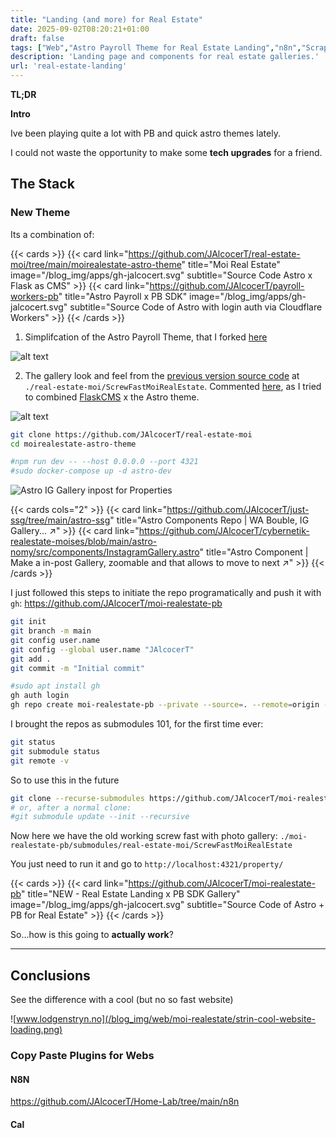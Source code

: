 ```yaml
---
title: "Landing (and more) for Real Estate"
date: 2025-09-02T08:20:21+01:00
draft: false
tags: ["Web","Astro Payroll Theme for Real Estate Landing","n8n","Scrapping"]
description: 'Landing page and components for real estate galleries.'
url: 'real-estate-landing'
---
```



**TL;DR**



**Intro** 

Ive been playing quite a lot with PB and quick astro themes lately.

I could not waste the opportunity to make some **tech upgrades** for a friend.


## The Stack

### New Theme

Its a combination of:

{{< cards >}}
  {{< card link="https://github.com/JAlcocerT/real-estate-moi/tree/main/moirealestate-astro-theme" title="Moi Real Estate" image="/blog_img/apps/gh-jalcocert.svg" subtitle="Source Code Astro x Flask as CMS" >}}
  {{< card link="https://github.com/JAlcocerT/payroll-workers-pb" title="Astro Payroll x PB SDK" image="/blog_img/apps/gh-jalcocert.svg" subtitle="Source Code of Astro with login auth via Cloudflare Workers" >}}
{{< /cards >}}


1. Simplifcation of the Astro Payroll Theme, that I forked [here](https://github.com/JAlcocerT/payroll-workers-pb)

![alt text](/blog_img/web/success3-realestate/astro-pb/property-gallery-screwfast.png)

2. The gallery look and feel from the [previous version source code](https://github.com/JAlcocerT/real-estate-moi/tree/main/moirealestate-astro-theme) at `./real-estate-moi/ScrewFastMoiRealEstate`. Commented [here](https://jalcocert.github.io/JAlcocerT/making-flask-cms-for-ssg/#real-estate), as I tried to combined [FlaskCMS](https://github.com/JAlcocerT/real-estate-moi/tree/main/moirealestate-flaskcms) x the Astro theme.


![alt text](/blog_img/web/success3-realestate/astro-pb/property-gallery-screwfast.png)

```sh
git clone https://github.com/JAlcocerT/real-estate-moi
cd moirealestate-astro-theme

#npm run dev -- --host 0.0.0.0 --port 4321
#sudo docker-compose up -d astro-dev
```

![Astro IG Gallery inpost for Properties](/blog_img/web/moi-realestate/ig-gallery.png)

{{< cards cols="2" >}}
  {{< card link="https://github.com/JAlcocerT/just-ssg/tree/main/astro-ssg" title="Astro Components Repo | WA Bouble, IG Gallery... ↗" >}}
  {{< card link="https://github.com/JAlcocerT/cybernetik-realestate-moises/blob/main/astro-nomy/src/components/InstagramGallery.astro" title="Astro Component | Make a in-post Gallery, zoomable and that allows to move to next  ↗" >}}
{{< /cards >}}

I just followed this steps to initiate the repo programatically and push it with `gh`: <https://github.com/JAlcocerT/moi-realestate-pb>

```sh
git init
git branch -m main
git config user.name
git config --global user.name "JAlcocerT"
git add .
git commit -m "Initial commit"
```

```sh
#sudo apt install gh
gh auth login
gh repo create moi-realestate-pb --private --source=. --remote=origin --push
```

I brought the repos as submodules 101, for the first time ever:

```sh
git status
git submodule status
git remote -v
```

So to use this in the future

```sh
git clone --recurse-submodules https://github.com/JAlcocerT/moi-realestate-pb.git
# or, after a normal clone:
#git submodule update --init --recursive
```

Now here we have the old working screw fast with photo gallery: `./moi-realestate-pb/submodules/real-estate-moi/ScrewFastMoiRealEstate`

You just need to run it and go to `http://localhost:4321/property/`

{{< cards >}}
  {{< card link="https://github.com/JAlcocerT/moi-realestate-pb" title="NEW - Real Estate Landing x PB SDK Gallery" image="/blog_img/apps/gh-jalcocert.svg" subtitle="Source Code of Astro + PB for Real Estate" >}}
{{< /cards >}}

So...how is this going to **actually work**?



---

## Conclusions

See the difference with a cool (but no so fast website)

![www.lodgenstryn.no](/blog_img/web/moi-realestate/strin-cool-website-loading.png)

### Copy Paste Plugins for Webs

#### N8N

https://github.com/JAlcocerT/Home-Lab/tree/main/n8n

#### Cal



